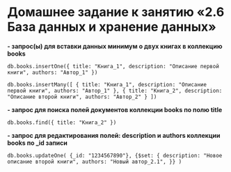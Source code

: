 # Домашнее задание к занятию «2.6 База данных и хранение данных»


**- запрос(ы) для вставки данных минимум о двух книгах в коллекцию books**

`db.books.insertOne({
    title: "Книга_1",
    description: "Описание первой книги",
    authors: "Автор_1"
})`


`db.books.insertMany([
    {
      title: "Книга_1",
      description: "Описание первой книги",
      authors: "Автор_1"
    },
    {
      title: "Книга_2",
      description: "Описание второй книги",
      authors: "Автор_2"
    }
])`

**- запрос для поиска полей документов коллекции books по полю title**

`db.books.find({
    title: "Книга_2"
})`

**- запрос для редактирования полей: description и authors коллекции books по _id записи**

`db.books.updateOne(
    {_id: "1234567890"},
    {$set: {
       description: "Новое описание второй книги",
       authors: "Новый автор_2.1",
    }}
)`
